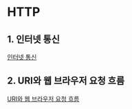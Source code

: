 # HTTP

## 1. 인터넷 통신

[인터넷 통신](./http-internet-communication.md)

## 2. URI와 웹 브라우저 요청 흐름

[URI와 웹 브라우저 요청 흐름](./http-uri-and-browser-request-flow.md)
